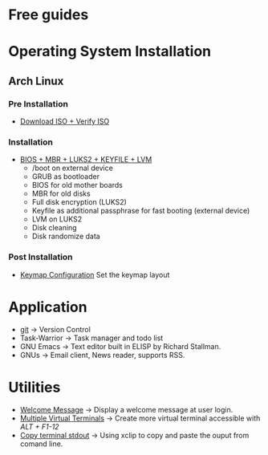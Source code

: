 # Free guides
# Operating System Installation
## Arch Linux
### Pre Installation
* [Download ISO + Verify ISO](doc/en/operating_system/arch_install/pre_install.md)

### Installation
* [BIOS + MBR + LUKS2 + KEYFILE + LVM](doc/en/operating_system/arch_install/install_bios+mbr+luks2+lvm.md)
    + /boot on external device
    + GRUB as bootloader
    + BIOS for old mother boards
    + MBR for old disks
    + Full disk encryption (LUKS2)
    + Keyfile as additional passphrase for fast booting (external device)
    + LVM on LUKS2
    + Disk cleaning
    + Disk randomize data

### Post Installation
* [Keymap Configuration](/doc/en/operating_system/arch_install/keymap_configuration.md) Set the keymap layout

# Application
* [git](/doc/en/application/git.md) → Version Control  
* Task-Warrior → Task manager and todo list
* GNU Emacs → Text editor built in ELISP by Richard Stallman.  
* GNUs → Email client, News reader, supports RSS.  

# Utilities
* [Welcome Message](/doc/en/utilities/welcome_message.md) → Display a welcome message at user login.  
* [Multiple Virtual Terminals](/doc/en/utilities/multi_virtual_consoles.md) → Create more virtual terminal accessible with *ALT + F1-12*  
* [Copy terminal stdout](/doc/en/utilities/clipboard.md) → Using xclip to copy and paste the ouput from comand line.